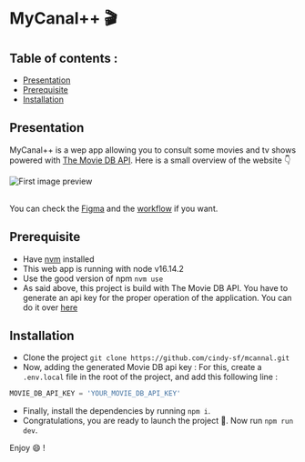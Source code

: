 # MyCanal++ 🎬

## Table of contents :

- [Presentation](#presentation)
- [Prerequisite](#prerequisite)
- [Installation](#installation)

## Presentation

MyCanal++ is a wep app allowing you to consult some movies and tv shows powered with [The Movie DB API](https://www.themoviedb.org/documentation/api).
Here is a small overview of the website 👇

<div>
  <img
    src="https://user-images.githubusercontent.com/38938357/160586434-cdfba00e-a620-4ac0-aa43-442bc26da62a.gif"
    alt="First image preview"
  />
</div>
<br />

You can check the [Figma](https://www.figma.com/file/n0CAOvWZ2vDMs1vzhGVpKy/MyCanal%2B%2B?node-id=10%3A964) and the [workflow](https://www.figma.com/proto/n0CAOvWZ2vDMs1vzhGVpKy/MyCanal%2B%2B?node-id=10%3A964&starting-point-node-id=10%3A964&scaling=scale-down) if you want.

## Prerequisite

- Have [nvm](https://github.com/nvm-sh/nvm#installing-and-updating) installed
- This web app is running with node v16.14.2
- Use the good version of npm `nvm use`
- As said above, this project is build with The Movie DB API. You have to generate an api key for the proper operation of the application.
  You can do it over [here](https://www.themoviedb.org/settings/api)

## Installation

- Clone the project `git clone https://github.com/cindy-sf/mcannal.git`
- Now, adding the generated Movie DB api key :
  For this, create a `.env.local` file in the root of the project, and add this following line :

```javascript
MOVIE_DB_API_KEY = 'YOUR_MOVIE_DB_API_KEY'
```

- Finally, install the dependencies by running `npm i`.
- Congratulations, you are ready to launch the project 🎉.
  Now run `npm run dev`.

Enjoy 😄 !
